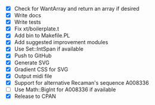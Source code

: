 - [x] Check for WantArray and return an array if desired 
- [x] Write docs
- [x] Write tests
- [x] Fix xt/boilerplate.t 
- [x] Add bin to Makefile.PL
- [x] Add suggested improvement modules
- [x] Use Set::IntSpan if available
- [x] Push to GitHub
- [x] Generate SVG
- [x] Gradient CSS for SVG
- [x] Output midi file
- [x] Support for alternative Recaman's sequence A008336
- [ ] Use Math::BigInt for A008336 if available
- [x] Release to CPAN
